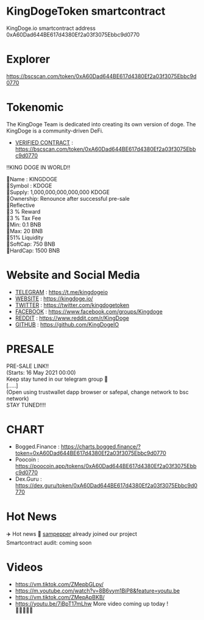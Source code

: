 # KingDogeToken smartcontract
KingDoge.io smartcontract address 0xA60Dad644BE617d4380Ef2a03f3075Ebbc9d0770

# Explorer
https://bscscan.com/token/0xA60Dad644BE617d4380Ef2a03f3075Ebbc9d0770

# Tokenomic 

The KingDoge Team is dedicated into creating its own version of doge. The KingDoge is a community-driven DeFi.

* [VERIFIED CONTRACT](https://bscscan.com/token/0xA60Dad644BE617d4380Ef2a03f3075Ebbc9d0770) : https://bscscan.com/token/0xA60Dad644BE617d4380Ef2a03f3075Ebbc9d0770 

‼️KING DOGE IN WORLD‼️

🔸Name : KINGDOGE\
🔸Symbol : KDOGE\
🔸Supply: 1,000,000,000,000,000 KDOGE\
🔸Ownership: Renounce after successful pre-sale\
🔸Reflective\
    🔸3 % Reward\
    🔸3 % Tax Fee\
🔸Min: 0.1 BNB\
🔸Max: 20 BNB\
🔸51% Liquidity\
🔸SoftCap: 750 BNB\
🔸HardCap: 1500 BNB 

# Website and Social Media
* [TELEGRAM](https://t.me/kingdogeio) : https://t.me/kingdogeio 
* [WEBSITE](https://kingdoge.io/) : https://kingdoge.io/ 
* [TWITTER](https://twitter.com/kingdogetoken) :  https://twitter.com/kingdogetoken 
* [FACEBOOK](https://www.facebook.com/groups/Kingdoge) : https://www.facebook.com/groups/Kingdoge 
* [REDDIT](https://www.reddit.com/r/KingDoge/) : https://www.reddit.com/r/KingDoge 
* [GITHUB](https://github.com/KingDogeIO) : https://github.com/KingDogeIO 

# PRESALE 
PRE-SALE LINK!! \
(Starts: 16 May 2021 00:00) \
Keep stay tuned in our telegram group 👀 \
[.....] \
(Open using trustwallet dapp browser or safepal, change network to bsc network) \
STAY TUNED!!!! 

# CHART
* Bogged.Finance : https://charts.bogged.finance/?token=0xA60Dad644BE617d4380Ef2a03f3075Ebbc9d0770 
* Poocoin : https://poocoin.app/tokens/0xA60Dad644BE617d4380Ef2a03f3075Ebbc9d0770 
* Dex.Guru : https://dex.guru/token/0xA60Dad644BE617d4380Ef2a03f3075Ebbc9d0770

# Hot News
✈️ Hot news 👀  [sampepper](https://twitter.com/sampepper) already joined our project \
Smartcontract audit: coming soon 

# Videos
* https://vm.tiktok.com/ZMepbGLpy/ 
* https://m.youtube.com/watch?v=8B6vym1BiP8&feature=youtu.be 
* https://vm.tiktok.com/ZMepApBKB/ 
* https://youtu.be/7iBpT17mLhw 
More video coming up today ! \
🚀🚀🚀🚀🚀 
